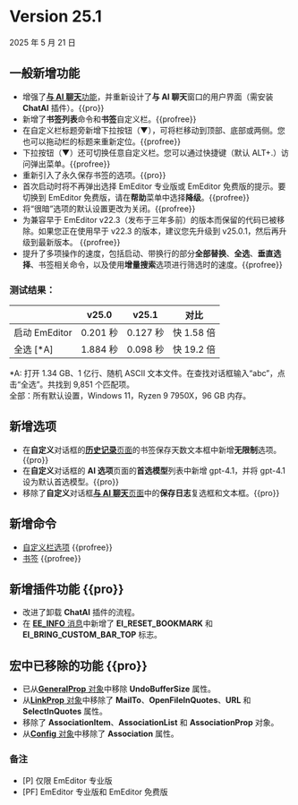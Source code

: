 # Version 25.1

2025 年 5 月 21 日

## 一般新增功能

- 增强了[**与 AI 聊天**功能](../howto/plugin/plugin_chat_with_ai)，并重新设计了**与 AI 聊天**窗口的用户界面（需安装 **ChatAI** 插件）。{{pro}}
- 新增了**书签列表**命令和**书签**自定义栏。{{profree}}
- 在自定义栏标题旁新增下拉按钮（&#9660;），可将栏移动到顶部、底部或两侧。您也可以拖动栏的标题来重新定位。{{profree}}
- 下拉按钮（&#9660;）还可切换任意自定义栏。您可以通过快捷键（默认 ALT+.）访问弹出菜单。{{profree}}
- 重新引入了永久保存书签的选项。{{pro}}
- 首次启动时将不再弹出选择 EmEditor 专业版或 EmEditor 免费版的提示。要切换到 EmEditor 免费版，请在**帮助**菜单中选择**降级**。{{profree}}
- 将“很暗”选项的默认设置更改为关闭。{{profree}}
- 为兼容早于 EmEditor v22.3（发布于三年多前）的版本而保留的代码已被移除。如果您正在使用早于 v22.3 的版本，建议您先升级到 v25.0.1，然后再升级到最新版本。 {{profree}}
- 提升了多项操作的速度，包括启动、带换行的部分**全部替换**、**全选**、**垂直选择**、书签相关命令，以及使用**增量搜索**选项进行筛选时的速度。{{profree}}

### 测试结果：

|  | v25.0 | v25.1 | 对比 |
| --- | --- | --- | --- |
| 启动 EmEditor | 0.201 秒 | 0.127 秒 | 快 1.58 倍 |
| 全选 [\*A\] | 1.884 秒 | 0.098 秒 | 快 19.2 倍 |

*A: 打开 1.34 GB、1 亿行、随机 ASCII 文本文件。在查找对话框输入“abc”，点击“全选”。共找到 9,851 个匹配项。  
全部：所有默认设置，Windows 11，Ryzen 9 7950X，96 GB 内存。

## 新增选项

- 在**自定义**对话框的[**历史记录**页面](../dlg/customize/history/index)的书签保存天数文本框中新增**无限制**选项。{{pro}}
- 在**自定义**对话框的 **AI 选项**页面的**首选模型**列表中新增 gpt-4.1，并将 gpt-4.1 设为默认首选模型。{{pro}}
- 移除了**自定义**对话框[**与 AI 聊天**页面](../dlg/customize/chat_ai/index)中的**保存日志**复选框和文本框。{{pro}}

## 新增命令

- [自定义栏选项](../cmd/window/pane_menu) {{profree}}
- [书签](../cmd/bookmarks/bookmark_bar) {{profree}}

## 新增插件功能 {{pro}}

- 改进了卸载 **ChatAI** 插件的流程。
- 在 [**EE\_INFO** 消息](../plugin/message/ee_info)中新增了 **EI_RESET_BOOKMARK** 和 **EI_BRING_CUSTOM_BAR_TOP** 标志。

## 宏中已移除的功能 {{pro}}

- 已从[**GeneralProp** 对象](../macro/general_prop/index)中移除 **UndoBufferSize** 属性。
- 从[**LinkProp** 对象](../macro/link_prop/index)中移除了 **MailTo**、**OpenFileInQuotes**、**URL** 和 **SelectInQuotes** 属性。
- 移除了 **AssociationItem**、**AssociationList** 和 **AssociationProp** 对象。
- 从[**Config** 对象](../macro/config/index)中移除了 **Association** 属性。

### 备注

- \[P\] 仅限 EmEditor 专业版
- \[PF\] EmEditor 专业版和 EmEditor 免费版
